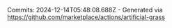 Commits: 2024-12-14T05:48:08.688Z - Generated via https://github.com/marketplace/actions/artificial-grass
<br>
